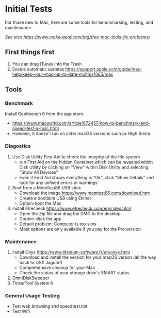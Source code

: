 # Initial Tests
For those new to Mac, here are some tools for benchmarking, testing, and maintenance.

*See also https://www.makeuseof.com/tag/free-mac-tools-fix-problems/*

## First things first
1. You can drag iTunes into the Trash
2. Enable automatic updates https://support.apple.com/guide/mac-help/keep-your-mac-up-to-date-mchlpx1065/mac

## Tools
### Benchmark
Install Geekbench 6 from the app store.
- https://www.macworld.com/article/672457/how-to-benchmark-and-speed-test-a-mac.html
- However, it doesn't run on older macOS versions such as High Sierra

### Diagostics
1. Use Disk Utility First Aid to check the integrity of the file system
    - run First Aid on the hidden Container which can be revealed within Disk Utility by clicking on "View" within Disk Utility and selecting "Show All Devices"
    - Even if First Aid shows everything is "Ok", click "Show Details" and look for any unfixed errors or warnings
2. Boot from a MemTest86 USB stick
    - Download the image https://www.memtest86.com/download.htm
    - Create a bootable USB using Etcher
    - Option-boot the Mac
2. Install Etrecheck https://www.etrecheck.com/en/index.html
    - Open the Zip file and drag the DMG to the desktop
    - Double-click the app
    - Default problem: Computer is too slow
    - Most options are only available if you pay for the Pro version

### Maintenance
1. Install Onyx https://www.titanium-software.fr/en/onyx.html
    - Download and install the version for your macOS verson (all the way back to OSX Jaguar!)
    - Comprehensive cleanup for your Mac
    - Check the status of your storage drive's SMART status
2. OmniDiskSweeper
3. TinkerTool System 6

### General Usage Testing
- Test web browsing and speedtest.net
- Test Wifi
